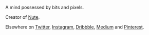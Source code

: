 A mind possessed by bits and pixels.

Creator of [Nute](https://nute.app/).

Elsewhere on [Twitter](https://twitter.com/minnixio), [Instagram](https://instagram.com/minnixio), [Dribbble](https://dribbble.com/minnix), [Medium](https://minnix.medium.com/) and [Pinterest](https://pinterest.com/minnix).
